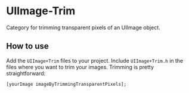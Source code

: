 UIImage-Trim
============

Category for trimming transparent pixels of an UIImage object.

How to use
----------
Add the `UIImage+Trim` files to your project. Include `UIImage+Trim.h` in the files where you want to trim your images. Trimming is pretty straightforward:

`[yourImage imageByTrimmingTransparentPixels];`